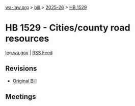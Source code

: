 [wa-law.org](/) > [bill](/bill/) > [2025-26](/bill/2025-26/) > [HB 1529](/bill/2025-26/hb/1529/)

# HB 1529 - Cities/county road resources
[leg.wa.gov](https://app.leg.wa.gov/billsummary?BillNumber=1529&Year=2025&Initiative=false) | [RSS Feed](./rss.xml)

## Revisions
* [Original Bill](1/)

## Meetings